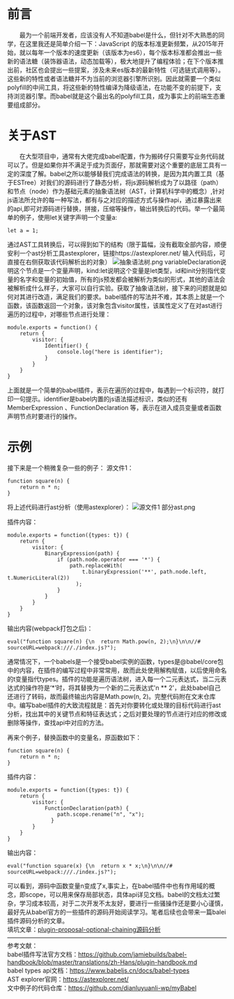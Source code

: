 # 前言
&emsp;&emsp;最为一个前端开发者，应该没有人不知道babel是什么，但针对不大熟悉的同学，在这里我还是简单介绍一下：JavaScript 的版本标准更新频繁，从2015年开始，就以每年一个版本的速度更新（该版本为es6），每个版本标准都会推出一些新的语法糖（装饰器语法，动态加载等），极大地提升了编程体验；在下个版本推出前，社区也会提出一些提案，涉及未来es版本的最新特性（可选链式调用等）。这些新的特性或者语法糖并不为当前的浏览器引擎所识别。因此就需要一个类似polyfill的中间工具，将这些新的特性编译为降级语法，在功能不变的前提下，支持浏览器引擎。而babel就是这个最出名的polyfill工具，成为事实上的前端生态重要组成部分。
# 关于AST
&emsp;&emsp;在大型项目中，通常有大佬完成babel配置，作为搬砖仔只需要写业务代码就可以了。但是如果你并不满足于成为页面仔，那就需要对这个重要的底层工具有一定的深度了解。babel之所以能够替我们完成语法的转换，是因为其内置工具（基于ESTree）对我们的源码进行了静态分析，将js源码解析成为了以路径（path）和节点（node）作为基础元素的抽象语法树（AST，计算机科学中的概念）,针对js语法所允许的每一种写法，都有与之对应的描述方式与操作api，通过暴露出来的api,即可对源码进行替换，拼接，压缩等操作，输出转换后的代码。举一个最简单的例子，使用let关键字声明一个变量a:
```
let a = 1;
```
通过AST工具转换后，可以得到如下的结构（限于篇幅，没有截取全部内容，顺便安利一个ast分析工具astexplorer，链接https://astexplorer.net/ 输入代码后，可直接在右侧获取该代码解析出的对象）
![抽象语法树.png](https://upload-images.jianshu.io/upload_images/19372956-876b29ca221b928b.png?imageMogr2/auto-orient/strip%7CimageView2/2/w/1240)
variableDeclaration说明这个节点是一个变量声明，kind:let说明这个变量是let类型，id和init分别指代变量的名字和变量的初始值，所有的js预发都会被解析为类似的形式，其他的语法会被解析成什么样子，大家可以自行实验。获取了抽象语法树，接下来的问题就是如何对其进行改造，满足我们的要求。babel插件的写法并不难，其本质上就是一个函数，该函数返回一个对象，该对象包含visitor属性，该属性定义了在对ast进行遍历的过程中，对哪些节点进行处理：
```
module.exports = function() {
    return {
        visitor: {
            Identifier() {
                console.log("here is identifier");
            }
        }
    }
}
```
上面就是一个简单的babel插件，表示在遍历的过程中，每遇到一个标识符，就打印一句提示。identifier是babel内置的js语法描述标识，类似的还有MemberExpression 、FunctionDeclaration 等，表示在进入成员变量或者函数声明节点时要进行的操作。
# 示例
接下来是一个稍微复杂一些的例子：
源文件1：
```
function square(n) {
    return n * n;
}
```
将上述代码进行ast分析（使用astexplorer）：
![源文件1 部分ast.png](https://upload-images.jianshu.io/upload_images/19372956-43155df2626c3b75.png?imageMogr2/auto-orient/strip%7CimageView2/2/w/1240)

插件内容：
```
module.exports = function({types: t}) {
    return {
        visitor: {
            BinaryExpression(path) {
                if (path.node.operator === '*') {
                    path.replaceWith(
                        t.binaryExpression('**', path.node.left, t.NumericLiteral(2))
                      );
                }
            }
        }
    }
}
```
输出内容(webpack打包之后)：
```
eval("function square(n) {\n  return Math.pow(n, 2);\n}\n\n//# sourceURL=webpack:///./index.js?");
```
通常情况下，一个babels是一个接受babel实例的函数，types是@babel/core包中的内容，在插件的编写过程中非常常用，故而此处使用解构赋值，以后使用命名的t变量指代types。插件的功能是遍历语法树，进入每一个二元表达式，当二元表达式的操作符是‘*’时，将其替换为一个新的二元表达式'n ** 2'，此处babel自己还进行了转码，故而最终输出内容是Math.pow(n, 2)。完整代码附在文末仓库中。编写babel插件的大致流程就是：首先对你要转化或处理的目标代码进行ast分析，找出其中的关键节点和特征表达式；之后对要处理的节点进行对应的修改或删除等操作，查找api中对应的方法。

再来个例子，替换函数中的变量名，原函数如下：
```
function square(n) {
    return n * n;
}
```
插件内容：
```
module.exports = function({types: t}) {
    return {
        visitor: {
            FunctionDeclaration(path) {
                path.scope.rename("n", "x");
              }
        }
    }
}
```
输出内容：
```
eval("function square(x) {\n  return x * x;\n}\n\n//# sourceURL=webpack:///./index.js?");
```
可以看到，源码中函数变量n变成了x,事实上，在babel插件中也有作用域的概念，即scope，可以用来保存局部状态，具体api详见文档。babel的文档太过繁杂，学习成本较高，对于二次开发不太友好，要进行一些骚操作还是要小心谨慎，最好先从babel官方的一些插件的源码开始阅读学习。笔者后续也会带来一篇balei插件源码分析的文章。  
填坑文章：[plugin-proposal-optional-chaining源码分析](https://juejin.im/post/5d745e12e51d4562120491ef)
————————————————————————————————————  
参考文献：  
babel插件写法官方文档：https://github.com/jamiebuilds/babel-handbook/blob/master/translations/zh-Hans/plugin-handbook.md  
babel types api文档：https://www.babeljs.cn/docs/babel-types  
AST explorer官网：https://astexplorer.net/  
文中例子的代码仓库：https://github.com/dianluyuanli-wp/myBabel  